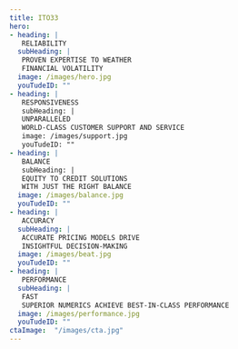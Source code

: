 ```yaml
---
title: ITO33
hero:
- heading: | 
   RELIABILITY 
  subHeading: |
   PROVEN EXPERTISE TO WEATHER   
   FINANCIAL VOLATILITY
  image: /images/hero.jpg
  youTudeID: ""
- heading: | 
   RESPONSIVENESS 
   subHeading: |
   UNPARALLELED
   WORLD-CLASS CUSTOMER SUPPORT AND SERVICE
   image: /images/support.jpg
   youTudeID: ""
- heading: | 
   BALANCE 
   subHeading: |
   EQUITY TO CREDIT SOLUTIONS 
   WITH JUST THE RIGHT BALANCE
  image: /images/balance.jpg
  youTudeID: ""
- heading: | 
   ACCURACY
  subHeading: |
   ACCURATE PRICING MODELS DRIVE 
   INSIGHTFUL DECISION-MAKING   
  image: /images/beat.jpg
  youTudeID: ""
- heading: | 
   PERFORMANCE
  subHeading: |
   FAST
   SUPERIOR NUMERICS ACHIEVE BEST-IN-CLASS PERFORMANCE
  image: /images/performance.jpg
  youTudeID: ""
ctaImage:  "/images/cta.jpg"
---
```


